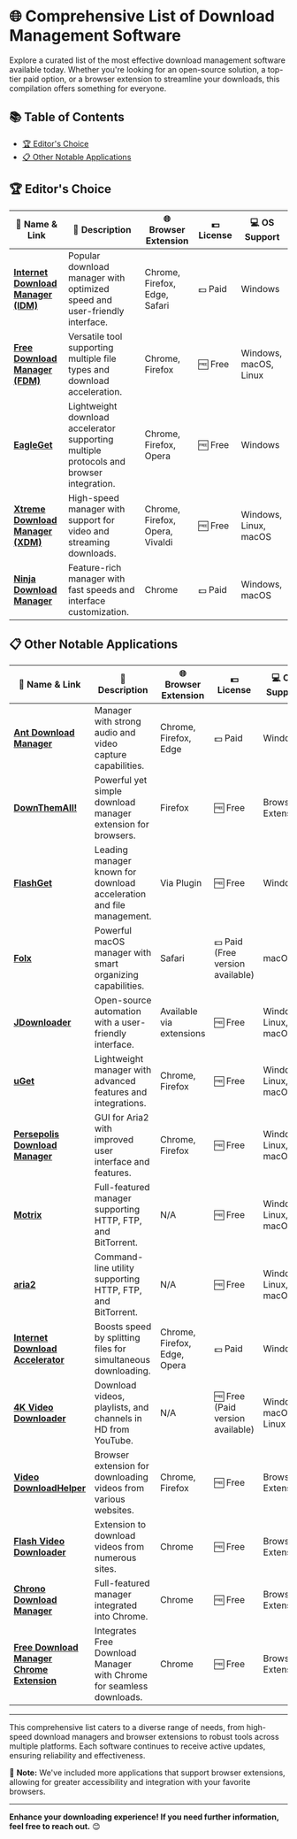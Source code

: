 # 🌐 Comprehensive List of Download Management Software

Explore a curated list of the most effective download management software available today. Whether you're looking for an open-source solution, a top-tier paid option, or a browser extension to streamline your downloads, this compilation offers something for everyone.

## 📚 Table of Contents

- [🏆 Editor's Choice](#-editors-choice)
- [📋 Other Notable Applications](#-other-notable-applications)

## 🏆 Editor's Choice

| 🔹 Name & Link                                                       | 🔸 Description                                                                    | 🌐 Browser Extension        | 💵 License            | 💻 OS Support          |
|----------------------------------------------------------------------|------------------------------------------------------------------------------------|-----------------------------|-----------------------|------------------------|
| [**Internet Download Manager (IDM)**](https://www.internetdownloadmanager.com/) | Popular download manager with optimized speed and user-friendly interface.          | Chrome, Firefox, Edge, Safari | 💵 Paid               | Windows                |
| [**Free Download Manager (FDM)**](https://www.freedownloadmanager.org/)      | Versatile tool supporting multiple file types and download acceleration.            | Chrome, Firefox              | 🆓 Free               | Windows, macOS, Linux  |
| [**EagleGet**](http://www.eagleget.com/)                             | Lightweight download accelerator supporting multiple protocols and browser integration. | Chrome, Firefox, Opera       | 🆓 Free               | Windows                |
| [**Xtreme Download Manager (XDM)**](https://xtremedownloadmanager.com/) | High-speed manager with support for video and streaming downloads.                   | Chrome, Firefox, Opera, Vivaldi | 🆓 Free               | Windows, Linux, macOS  |
| [**Ninja Download Manager**](https://ninjadownloadmanager.com/)      | Feature-rich manager with fast speeds and interface customization.                   | Chrome                       | 💵 Paid               | Windows, macOS         |

## 📋 Other Notable Applications

| 🔹 Name & Link                                                       | 🔸 Description                                                                    | 🌐 Browser Extension        | 💵 License            | 💻 OS Support          |
|----------------------------------------------------------------------|------------------------------------------------------------------------------------|-----------------------------|-----------------------|------------------------|
| [**Ant Download Manager**](https://antdownloadmanager.com/)         | Manager with strong audio and video capture capabilities.                          | Chrome, Firefox, Edge       | 💵 Paid               | Windows                |
| [**DownThemAll!**](https://www.downthemall.net/)                    | Powerful yet simple download manager extension for browsers.                      | Firefox                      | 🆓 Free               | Browser Extension      |
| [**FlashGet**](http://www.flashget.com/en/)                         | Leading manager known for download acceleration and file management.              | Via Plugin                   | 🆓 Free               | Windows                |
| [**Folx**](https://mac.eltima.com/download-manager.html)            | Powerful macOS manager with smart organizing capabilities.                        | Safari                       | 💵 Paid (Free version available) | macOS                  |
| [**JDownloader**](http://jdownloader.org/)                          | Open-source automation with a user-friendly interface.                            | Available via extensions      | 🆓 Free               | Windows, Linux, macOS  |
| [**uGet**](https://ugetdm.com/)                                     | Lightweight manager with advanced features and integrations.                      | Chrome, Firefox              | 🆓 Free               | Windows, Linux, macOS  |
| [**Persepolis Download Manager**](https://persepolisdm.github.io/)  | GUI for Aria2 with improved user interface and features.                          | Chrome, Firefox              | 🆓 Free               | Windows, Linux, macOS  |
| [**Motrix**](https://motrix.app/)                                   | Full-featured manager supporting HTTP, FTP, and BitTorrent.                       | N/A                          | 🆓 Free               | Windows, Linux, macOS  |
| [**aria2**](https://github.com/aria2/aria2)                         | Command-line utility supporting HTTP, FTP, and BitTorrent.                        | N/A                          | 🆓 Free               | Windows, Linux, macOS  |
| [**Internet Download Accelerator**](http://westbyte.com/ida/)       | Boosts speed by splitting files for simultaneous downloading.                     | Chrome, Firefox, Edge, Opera | 💵 Paid               | Windows                |
| [**4K Video Downloader**](https://www.4kdownload.com/products/product-videodownloader) | Download videos, playlists, and channels in HD from YouTube.                    | N/A                          | 🆓 Free (Paid version available) | Windows, macOS, Linux  |
| [**Video DownloadHelper**](https://www.downloadhelper.net/)         | Browser extension for downloading videos from various websites.                   | Chrome, Firefox              | 🆓 Free               | Browser Extension      |
| [**Flash Video Downloader**](https://chrome.google.com/webstore/detail/flash-video-downloader/pekjnippjpnkljfnjmgldiiocdbnlhaw) | Extension to download videos from numerous sites. | Chrome                       | 🆓 Free               | Browser Extension      |
| [**Chrono Download Manager**](https://chrome.google.com/webstore/detail/chrono-download-manager/mciiogijehkdemklbdcbfkefimifhecn) | Full-featured manager integrated into Chrome. | Chrome                       | 🆓 Free               | Browser Extension      |
| [**Free Download Manager Chrome Extension**](https://chrome.google.com/webstore/detail/free-download-manager/nppmjofihckljjcfmgkdbmkggcbcojfn) | Integrates Free Download Manager with Chrome for seamless downloads. | Chrome | 🆓 Free | Browser Extension |

---

This comprehensive list caters to a diverse range of needs, from high-speed download managers and browser extensions to robust tools across multiple platforms. Each software continues to receive active updates, ensuring reliability and effectiveness.

🌟 **Note:** We've included more applications that support browser extensions, allowing for greater accessibility and integration with your favorite browsers.

---

**Enhance your downloading experience! If you need further information, feel free to reach out.** 😊
